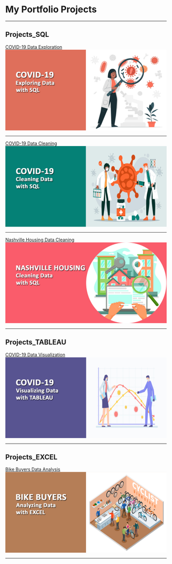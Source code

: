 # My Portfolio Projects

---

## Projects_SQL 

[COVID-19 Data Exploration](/Covid19_DataExploration/)
<img src="images/cover photo 1.jpg?raw=true"/>

---

[COVID-19 Data Cleaning](/Covid19_DataCleaning/)
<img src="images/cover-photo-2.jpg?raw=true"/>

---

[Nashville Housing Data Cleaning](/NashvilleHousing_DataCleaning/)
<img src="images/cover-photo-5.jpg?raw=true"/>

---

## Projects_TABLEAU

[COVID-19 Data Visualization](/Covid19_DataVisualization/)
<img src="images/cover-photo-3.jpg?raw=true"/>

---

## Projects_EXCEL

[Bike Buyers Data Analysis](/BikeBuyers_DataAnalysis/)
<img src="images/cover-photo-4.jpg?raw=true"/>

---



<p style="font-size:11px">
